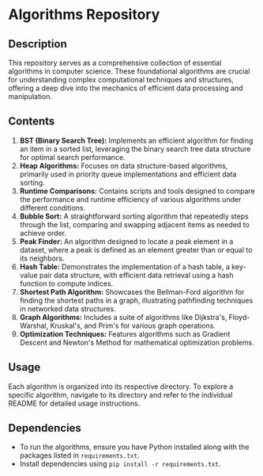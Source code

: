 # Algorithms Repository

## Description
This repository serves as a comprehensive collection of essential algorithms in computer science. These foundational algorithms are crucial for understanding complex computational techniques and structures, offering a deep dive into the mechanics of efficient data processing and manipulation.

## Contents

1. **BST (Binary Search Tree):** Implements an efficient algorithm for finding an item in a sorted list, leveraging the binary search tree data structure for optimal search performance.
2. **Heap Algorithms:** Focuses on data structure-based algorithms, primarily used in priority queue implementations and efficient data sorting.
3. **Runtime Comparisons:** Contains scripts and tools designed to compare the performance and runtime efficiency of various algorithms under different conditions.
4. **Bubble Sort:** A straightforward sorting algorithm that repeatedly steps through the list, comparing and swapping adjacent items as needed to achieve order.
5. **Peak Finder:** An algorithm designed to locate a peak element in a dataset, where a peak is defined as an element greater than or equal to its neighbors.
6. **Hash Table:** Demonstrates the implementation of a hash table, a key-value pair data structure, with efficient data retrieval using a hash function to compute indices.
7. **Shortest Path Algorithm:** Showcases the Bellman-Ford algorithm for finding the shortest paths in a graph, illustrating pathfinding techniques in networked data structures.
8. **Graph Algorithms:** Includes a suite of algorithms like Dijkstra's, Floyd-Warshal, Kruskal's, and Prim's for various graph operations.
9. **Optimization Techniques:** Features algorithms such as Gradient Descent and Newton's Method for mathematical optimization problems.

## Usage

Each algorithm is organized into its respective directory. To explore a specific algorithm, navigate to its directory and refer to the individual README for detailed usage instructions.

## Dependencies

- To run the algorithms, ensure you have Python installed along with the packages listed in `requirements.txt`.
- Install dependencies using `pip install -r requirements.txt`.
